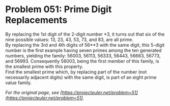 # Problem 051: Prime Digit Replacements
  
By replacing the 1st digit of the 2-digit number *3, it turns out that six of the nine possible values: 13, 23, 43, 53, 73, and 83, are all prime.  
By replacing the 3rd and 4th digits of 56**3 with the same digit, this 5-digit number is the first example having seven primes among the ten generated numbers, yielding the family: 56003, 56113, 56333, 56443, 56663, 56773, and 56993. Consequently 56003, being the first member of this family, is the smallest prime with this property.  
Find the smallest prime which, by replacing part of the number (not necessarily adjacent digits) with the same digit, is part of an eight prime value family.  

*For the original page, see [https://projecteuler.net/problem=51](https://projecteuler.net/problem=51).*
